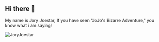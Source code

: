 ## Hi there 👋

My name is Jory Joestar, If you have seen "JoJo's Bizarre Adventure," you know what i am saying!

<p><img src="https://github-readme-stats.vercel.app/api/top-langs?username=JoryJoestar&show_icons=true&locale=en&layout=compact&size_weight=0&count_weight=1" alt="JoryJoestar" /></p>   

